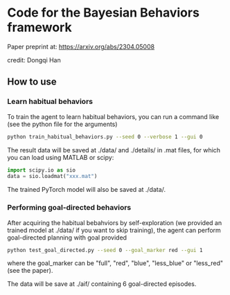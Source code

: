 # Code for the Bayesian Behaviors framework

Paper preprint at:
https://arxiv.org/abs/2304.05008 

credit: Dongqi Han

## How to use

### Learn habitual behaviors

To train the agent to learn habitual behaviors, you can run a command like (see the python file for the arguments)

```bash
python train_habitual_behaviors.py --seed 0 --verbose 1 --gui 0
```

The result data will be saved at ./data/ and ./details/ in .mat files, for which you can load using MATLAB or scipy:

```python
import scipy.io as sio
data = sio.loadmat("xxx.mat")
```

The trained PyTorch model will also be saved at ./data/.

### Performing goal-directed behaviors

After acquiring the habitual bebahviors by self-exploration (we provided an trained model at ./data/ if you want to skip training), the agent can perform goal-directed planning with goal provided

```bash
python test_goal_directed.py --seed 0 --goal_marker red --gui 1
```

where the goal_marker can be "full", "red", "blue", "less_blue" or "less_red" (see the paper).

The data will be save at ./aif/ containing 6 goal-directed episodes.
